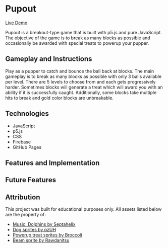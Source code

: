 # Pupout

[Live Demo](https://kxwzhang.github.io/Pupout/)

Pupout is a breakout-type game that is built with p5.js and pure JavaScript.
The objective of the game is to break as many blocks as possible and occasionally 
be awarded with special treats to powerup your pupper. 

<!-- Screenshot goes here -->

## Gameplay and Instructions
Play as a pupper to catch and bounce the ball back at blocks. The main gameplay is to break as many blocks as possible with only 3 balls available per level. There are 5 levels to choose from and each gets progressively harder. Sometimes blocks will generate a treat which will award you with an ability if it is successfully caught. Additionally, some blocks take multiple hits to break and gold color blocks are unbreakable. 

## Technologies
* JavaScript
* p5.js
* CSS
* Firebase
* GitHub Pages

## Features and Implementation

## Future Features

## Attribution
This project was built for educational purposes only. All assets listed below are the property of:
* [Music: Dolphins by Septahelix](http://dig.ccmixter.org/files/septahelix/59235)
* [Dog sprites by pzUH](https://opengameart.org/content/cat-dog-free-sprites)
* [Powerup treat sprites by Broccoli](https://broccolibusiness.itch.io/basic-items)
* [Beam sprite by Rawdanitsu](https://opengameart.org/content/lasers-and-beams)